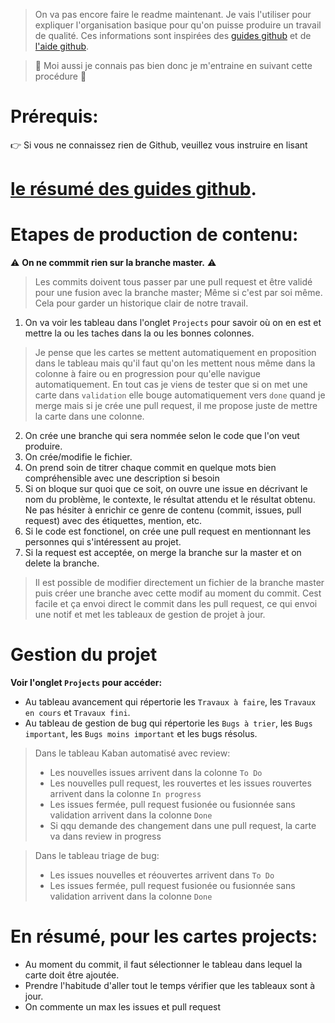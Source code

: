 > On va pas encore faire le readme maintenant. Je vais l'utiliser pour expliquer l'organisation basique pour qu'on puisse produire un travail de qualité. Ces informations sont inspirées des [guides github](https://guides.github.com/) et de [l'aide github](https://help.github.com/en).

> :hammer: Moi aussi je connais pas bien donc je m'entraine en suivant cette procédure :slightly_smiling_face:

# Prérequis:

:point_right: Si vous ne connaissez rien de Github, veuillez vous instruire en lisant 
# [le résumé des guides github](https://drive.google.com/open?id=1gvOVPevHNjXMufL_EpnSRNU-TSSCz56bsf2Nkz90PwE).
# Etapes de production de contenu:
:warning: **On ne commmit rien sur la branche master.** :warning: 

> Les commits doivent tous passer par une pull request et être validé pour une fusion avec la branche master; Même si c'est par soi même. Cela pour garder un historique clair de notre travail.

1. On va voir les tableau dans l'onglet `Projects` pour savoir où on en est et mettre la ou les taches dans la ou les bonnes colonnes. 
> Je pense que les cartes se mettent automatiquement en proposition dans le tableau mais qu'il faut qu'on les mettent nous même dans la colonne à faire ou en progression pour qu'elle navigue automatiquement. En tout cas je viens de tester que si on met une carte dans `validation` elle bouge automatiquement vers `done` quand je merge mais si je crée une pull request, il me propose juste de mettre la carte dans une colonne. 
2. On crée une branche qui sera nommée selon le code que l'on veut produire.
2. On crée/modifie le fichier.
3. On prend soin de titrer chaque commit en quelque mots bien compréhensible avec une description si besoin
4. Si on bloque sur quoi que ce soit, on ouvre une issue en décrivant le nom du problème, le contexte, le résultat attendu et le résultat obtenu. Ne pas hésiter à enrichir ce genre de contenu (commit, issues, pull request) avec des étiquettes, mention, etc.
5. Si le code est fonctionel, on crée une pull request en mentionnant les personnes qui s'intéressent au projet.
6. Si la request est acceptée, on merge la branche sur la master et on delete la branche.
> Il est possible de modifier directement un fichier de la branche master puis créer une branche avec cette modif au moment du commit. Cest facile et ça envoi direct le commit dans les pull request, ce qui envoi une notif et met les tableaux de gestion de projet à jour.
# Gestion du projet
**Voir l'onglet `Projects` pour accéder:**
* Au tableau avancement qui répertorie les `Travaux à faire`, les `Travaux en cours` et `Travaux fini`.
* Au tableau de gestion de bug qui répertorie les `Bugs à trier`, les `Bugs important`, les `Bugs moins important` et les bugs résolus.
> Dans le tableau Kaban automatisé avec review:
> * Les nouvelles issues arrivent dans la colonne `To Do` 
> * Les nouvelles pull request, les rouvertes et les issues rouvertes arrivent dans la colonne `In progress` 
> * Les issues fermée, pull request fusionée ou fusionnée sans validation arrivent dans la colonne `Done`
> * Si qqu demande des changement dans une pull request, la carte va dans review in progress

> Dans le tableau triage de bug:
> * Les issues nouvelles et réouvertes arrivent dans `To Do`
> * Les issues fermée, pull request fusionée ou fusionnée sans validation arrivent dans la colonne `Done`
# En résumé, pour les cartes projects:
* Au moment du commit, il faut sélectionner le tableau dans lequel la carte doit être ajoutée.
* Prendre l'habitude d'aller tout le temps vérifier que les tableaux sont à jour. 
* On commente un max les issues et pull request
